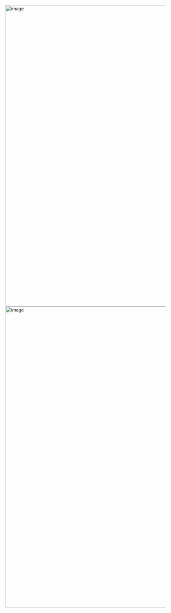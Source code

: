 <img width="946" alt="image" src="https://github.com/Srikanth15061995/Gst-Project/assets/156986030/b3b0b1a6-d888-4726-93b0-1638c9bfb16c">
<img width="946" alt="image" src="https://github.com/Srikanth15061995/Gst-Project/assets/156986030/b9f561d8-8a1a-4846-8b3d-4b958fe21256">
